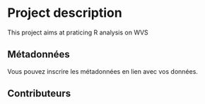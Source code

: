 # Project description

This project aims at praticing R analysis on WVS

## Métadonnées

Vous pouvez inscrire les métadonnées en lien avec vos données.

## Contributeurs

